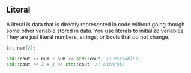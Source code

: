 ## Literal
A literal is data that is directly represented in code without going though some other variable stored in data. You use literals to initialize variables. They are just literal numbers, strings, or bools that do not change.
```C++
int num{2};

std::cout << num + num << std::cout; // Variables
std::cout << 2 + 2 << std::cout; // Literals
```